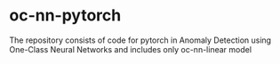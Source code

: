# oc-nn-pytorch

The repository consists of code for pytorch in Anomaly Detection using One-Class Neural Networks and includes only oc-nn-linear model
